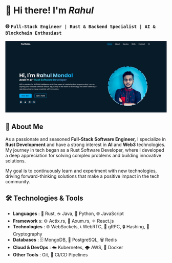 # 👋 Hi there! I'm ***Rahul***

### 🌐 `Full-Stack Engineer | Rust & Backend Specialist | AI & Blockchain Enthusiast`
[![My Screenshot](img/image.png)](https://rahul721999.github.io/my-portfolio/)

## 🚀 About Me

As a passionate and seasoned __Full-Stack Software Engineer,__ I specialize in **Rust Development** and have a strong interest in **AI** and **Web3** technologies. My journey in tech began as a Rust Software Developer, where I developed a deep appreciation for solving complex problems and building innovative solutions.

My goal is to continuously learn and experiment with new technologies, driving forward-thinking solutions that make a positive impact in the tech community.


## 🛠️ Technologies & Tools
- __Languages__ : 🦀 Rust, ☕ Java, 🐍 Python, 🌐 JavaScript
- __Framework__ s: ⚙️ Actix.rs, 🌊 Axum.rs, ⚛️ React.js
- __Technologies__ : 🌐 WebSockets, 📞 WebRTC, 📡 gRPC, 🔒 Hashing, 🔐 Cryptography
- __Databases__ : 🗄️ MongoDB, 🐘 PostgreSQL, 🗑️ Redis
- __Cloud & DevOps__ : ☁️ Kubernetes, 🌩️ AWS, 🐳 Docker
- __Other Tools__ :  Git, 🔄 CI/CD Pipelines
